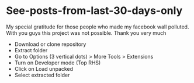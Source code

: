 # See-posts-from-last-30-days-only
My special gratitude for those people who made my facebook wall polluted. With you guys this project was not possible. Thank you very much
- Download or clone repository
- Extract folder
- Go to Options (3 vertical dots) > More Tools > Extensions 
- Turn on Developer mode (Top RHS)
- Click on Load unpacked
- Select extracted folder

